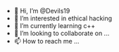 - 👋 Hi, I’m @Devils19
- 👀 I’m interested in ethical hacking 
- 🌱 I’m currently learning c++
- 💞️ I’m looking to collaborate on ...
- 📫 How to reach me ...

<!---
Devils19/Devils19 is a ✨ special ✨ repository because its `README.md` (this file) appears on your GitHub profile.
You can click the Preview link to take a look at your changes.
--->
